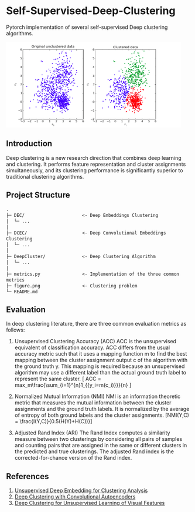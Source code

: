 # Self-Supervised-Deep-Clustering
Pytorch implementation of several self-supervised Deep clustering algorithms.

![](figure.png)

## Introduction
Deep clustering is a new research direction that combines deep learning and clustering. It performs feature representation and cluster assignments simultaneously, and its clustering performance is significantly superior to traditional clustering algorithms. 

## Project Structure

```
.
├─ DEC/                      <- Deep Embeddings Clustering
│  └─ ...
│
├─ DCEC/                     <- Deep Convolutional Embeddings Clustering
│  └─ ...
│
├─ DeepCluster/              <- Deep Clustering Algorithm
│  └─ ...
│
├─ metrics.py                <- Implementation of the three common metrics   
├─ figure.png                <- Clustering problem
└─ README.md
```

## Evaluation
In deep clustering literature, there are three common evaluation metrics as follows:
1. Unsupervised Clustering Accuracy (ACC)
ACC is the unsupervised equivalent of classification accuracy. ACC differs from the usual accuracy metric such that it uses a mapping function m
to find the best mapping between the cluster assignment output c of the algorithm with the ground truth y. This mapping is required because an unsupervised algorithm may use a different label than the actual ground truth label to represent the same cluster. 
\[ ACC = max_m\frac{\sum_{i=1}^{n}1_{\{y_i=m(c_i)\}}}{n} \]


2. Normalized Mutual Information (NMI)
NMI is an information theoretic metric that measures the mutual information between the cluster assignments and the ground truth labels. It is normalized by the average of entropy of both ground labels and the cluster assignments.
\[NMI(Y,C) = \frac{I(Y,C)}{0.5(H(Y)+H(C))}\]

3. Adjusted Rand Index (ARI)
The Rand Index computes a similarity measure between two clusterings by considering all pairs of samples and counting pairs that are assigned in the same or different clusters in the predicted and true clusterings. The adjusted Rand index is the corrected-for-chance version of the Rand index.


## References
1. [Unsupervised Deep Embedding for Clustering Analysis](https://arxiv.org/abs/1511.06335)
2. [Deep Clustering with Convolutional Autoencoders](https://xifengguo.github.io/papers/ICONIP17-DCEC.pdf)
3. [Deep Clustering for Unsupervised Learning of Visual Features](https://arxiv.org/abs/1807.05520)
